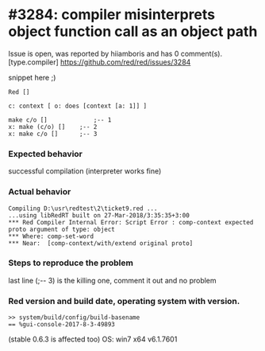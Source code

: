 
#3284: compiler misinterprets object function call as an object path
================================================================================
Issue is open, was reported by hiiamboris and has 0 comment(s).
[type.compiler]
<https://github.com/red/red/issues/3284>

snippet here ;)
```
Red []

c: context [ o: does [context [a: 1]] ]

make c/o []				;-- 1
x: make (c/o) []	;-- 2
x: make c/o []		;-- 3
```
### Expected behavior
successful compilation (interpreter works fine)
### Actual behavior
```
Compiling D:\usr\redtest\2\ticket9.red ...
...using libRedRT built on 27-Mar-2018/3:35:35+3:00
*** Red Compiler Internal Error: Script Error : comp-context expected proto argument of type: object
*** Where: comp-set-word
*** Near:  [comp-context/with/extend original proto]
```
### Steps to reproduce the problem
last line (;-- 3) is the killing one, comment it out and no problem
### Red version and build date, operating system with version.
```
>> system/build/config/build-basename
== %gui-console-2017-8-3-49893
```
(stable 0.6.3 is affected too)
OS: win7 x64 v6.1.7601


